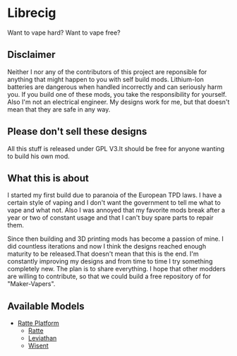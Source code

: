 # Librecig
Want to vape hard? Want to vape free?

## Disclaimer
Neither I nor any of the contributors of this project are reponsible for anything that might happen to you with self build mods. Lithium-Ion batteries are dangerous when handled incorrectly and can seriously harm you. If you build one of these mods, you take the responsibility for yourself. Also I'm not an electrical engineer. My designs work for me, but that doesn't mean that they are safe in any way.

## Please don't sell these designs
All this stuff is released under GPL V3.It should be free for anyone wanting to build his own mod.

## What this is about
I started my first build due to paranoia of the European TPD laws. I have a certain style of vaping and I don't want the government to tell me what to vape and what not.
Also I was annoyed that my favorite mods break after a year or two of constant usage and that I can't buy spare parts to repair them.

Since then building and 3D printing mods has become a passion of mine. I did countless iterations and now I think the designs reached
enough maturity to be released.That doesn't mean that this is the end. I'm constantly improving my designs and from time to time I try something completely new.
The plan is to share everything.
I hope that other modders are willing to contribute, so that we could build a free repository of for "Maker-Vapers".

## Available Models

- [Ratte Platform](https://github.com/johannes-otto/Librecig/blob/master/Ratte%20and%20Variations/Readme.md)
  - [Ratte](https://github.com/johannes-otto/Librecig/blob/master/Ratte%20and%20Variations/Ratte/Readme.md)
  - [Leviathan](https://github.com/johannes-otto/Librecig/blob/master/Ratte%20and%20Variations/Leviatan/Readme.md)
  - [Wisent](https://github.com/johannes-otto/Librecig/blob/master/Ratte%20and%20Variations/Wisent/Readme.md)
